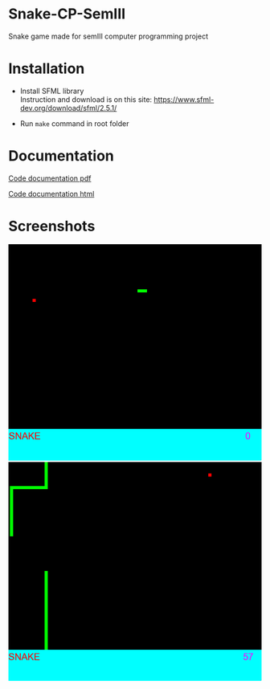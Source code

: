 # Snake-CP-SemIII
Snake game made for semIII computer programming project

# Installation

* Install SFML library <br> Instruction and download is on this site:
   https://www.sfml-dev.org/download/sfml/2.5.1/

* Run `make` command in root folder

# Documentation

[Code documentation pdf](doc/latex/refman.pdf)

[Code documentation html](doc/html/index.html)

# Screenshots

![Snake Image](doc/snakegame.png)
![Long Snake](doc/longsnake.png)